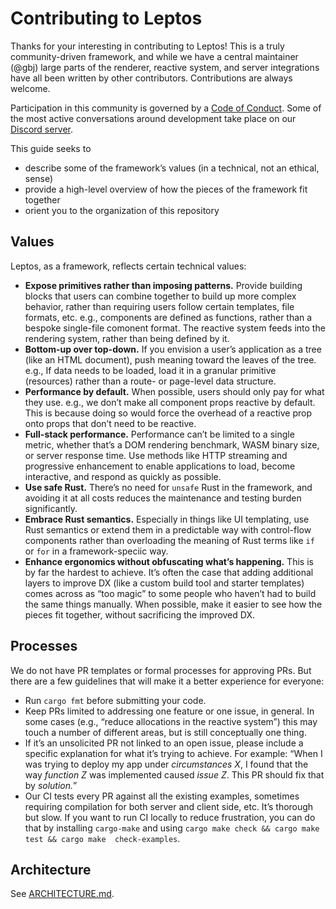 # Contributing to Leptos

Thanks for your interesting in contributing to Leptos! This is a truly
community-driven framework, and while we have a central maintainer (@gbj)
large parts of the renderer, reactive system, and server integrations have
all been written by other contributors. Contributions are always welcome.

Participation in this community is governed by a [Code of Conduct](./CODE_OF_CONDUCT.md).
Some of the most active conversations around development take place on our
[Discord server](https://discord.gg/YdRAhS7eQB).

This guide seeks to

- describe some of the framework’s values (in a technical, not an ethical, sense)
- provide a high-level overview of how the pieces of the framework fit together
- orient you to the organization of this repository

## Values

Leptos, as a framework, reflects certain technical values:

- **Expose primitives rather than imposing patterns.** Provide building blocks
  that users can combine together to build up more complex behavior, rather than
  requiring users follow certain templates, file formats, etc. e.g., components
  are defined as functions, rather than a bespoke single-file comonent format.
  The reactive system feeds into the rendering system, rather than being defined
  by it.
- **Bottom-up over top-down.** If you envision a user’s application as a tree
  (like an HTML document), push meaning toward the leaves of the tree. e.g., If data
  needs to be loaded, load it in a granular primitive (resources) rather than a
  route- or page-level data structure.
- **Performance by default.** When possible, users should only pay for what they
  use. e.g., we don’t make all component props reactive by default. This is
  because doing so would force the overhead of a reactive prop onto props that don’t
  need to be reactive.
- **Full-stack performance.** Performance can’t be limited to a single metric,
  whether that’s a DOM rendering benchmark, WASM binary size, or server response
  time. Use methods like HTTP streaming and progressive enhancement to enable
  applications to load, become interactive, and respond as quickly as possible.
- **Use safe Rust.** There’s no need for `unsafe` Rust in the framework, and
  avoiding it at all costs reduces the maintenance and testing burden significantly.
- **Embrace Rust semantics.** Especially in things like UI templating, use Rust
  semantics or extend them in a predictable way with control-flow components
  rather than overloading the meaning of Rust terms like `if` or `for` in a
  framework-speciic way.
- **Enhance ergonomics without obfuscating what’s happening.** This is by far
  the hardest to achieve. It’s often the case that adding additional layers to
  improve DX (like a custom build tool and starter templates) comes across as
  “too magic” to some people who haven’t had to build the same things manually.
  When possible, make it easier to see how the pieces fit together, without
  sacrificing the improved DX.

## Processes

We do not have PR templates or formal processes for approving PRs. But there
are a few guidelines that will make it a better experience for everyone:

- Run `cargo fmt` before submitting your code.
- Keep PRs limited to addressing one feature or one issue, in general. In some
  cases (e.g., “reduce allocations in the reactive system”) this may touch a number
  of different areas, but is still conceptually one thing.
- If it’s an unsolicited PR not linked to an open issue, please include a
  specific explanation for what it’s trying to achieve. For example: “When I
  was trying to deploy my app under _circumstances X_, I found that the way
  _function Z_ was implemented caused _issue Z_. This PR should fix that by
  _solution._”
- Our CI tests every PR against all the existing examples, sometimes requiring
  compilation for both server and client side, etc. It’s thorough but slow. If
  you want to run CI locally to reduce frustration, you can do that by installing
  `cargo-make` and using `cargo make check && cargo make test && cargo make 
check-examples`.

## Architecture

See [ARCHITECTURE.md](./ARCHITECTURE.md).
